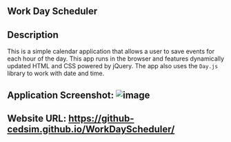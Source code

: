 ## Work Day Scheduler

## Description
This is a simple calendar application that allows a user to save events for each hour of the day. This app runs in the browser and features dynamically updated HTML and CSS powered by jQuery. The app also uses the `Day.js` library to work with date and time.

## Application Screenshot: ![image](https://github.com/github-cedsim/WorkDayScheduler/assets/126218396/412f3855-cb0a-4f3b-8e3b-dd012dbff6cb)


## Website URL: https://github-cedsim.github.io/WorkDayScheduler/
